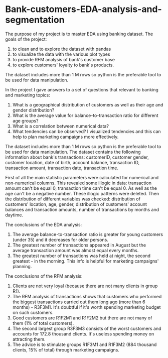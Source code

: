 # Bank-customers-EDA-analysis-and-segmentation
The purpose of my project is to master EDA using banking dataset.
The goals of the project:
1) to clean and to explore the dataset with pandas
2) to visualize the data with the various plot types
3) to provide RFM analysis of bank's customer base 
4) to explore customers' loyalty to bank's products.

The dataset includes more than 1 M rows so python is the preferable tool to be used for data manipulation.

In the project I gave answers to a set of questions that relevant to banking and marketing topics:
1) What is a geographical distribution of customers as well as their age and gender distribution?
2) What is the average value for balance-to-transaction ratio for different age groups?
3) What is a correlation between numerical data?
4) What tendencies can be observed? I visualized tendencies and this can help to plan marketing campaigns more effectively.

The dataset includes more than 1 M rows so python is the preferable tool to be used for data manipulation.
The dataset contains the following information about bank's transactions: customerID, customer gender, customer location, date of birth, account balance, transaction ID, transaction amount, transaction date, transaction time.

First of all the main statistic parameters were calculated for numerical and non-numerical columns. This revealed some illogic in data: transaction amount can't be equal 0, transaction time can't be equal 0. As well as the age can't be a negative number. These illogic patterns were deleted.
Then the distribution of different variables was checked: distribution of customers' location, age, gender, distribution of customers' account balances and transaction amounts, number of transactions by months and daytime.

The conclusions of the EDA analysis:
1) The average balance-to-transaction ratio is greater for young customers (under 35) and it decreases for older persons.
2) The greatest number of transactions appeared in August but the average transaction amount was almost equal every months.
3) The greatest number of transactions was held at night, the second greatest - in the morning. This info is helpful for marketing campaigns' planning.

The conclusions of the RFM analysis:
1) Clients are not very loyal (because there are not many clients in group R1).
2) The RFM analysis of transactions shows that customers who performed the biggest transactions carried out them long ago (more than 6 months) - R3F3M1. It's doubtful if it's worth spending marketing budget on such customers.
3) Good customers are R1F2M1 and R1F2M2 but there are not many of them (1% of total customers).
4) The second largest group R3F3M3 consists of the worst customers and accounts for 172.8 thousand clients. It's useless spending money on attracting them.
5) The advice is to stimulate groups R1F3M1 and R1F3M2 (884 thousand clients, 15% of total) through marketing campaigns.
